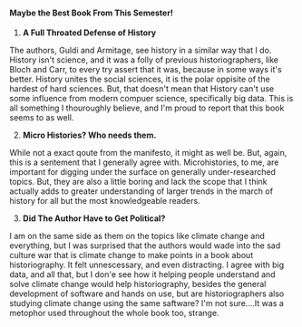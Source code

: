 #### Maybe the Best Book From This Semester!

  1. **A Full Throated Defense of History**

  The authors, Guldi and Armitage, see history in a similar way that I do. History isn't science, and it was a folly of previous historiographers, like Bloch and Carr, to every try assert that it was, because in some ways it's better. History unites the social sciences, it is the polar oppisite of the hardest of hard sciences. But, that doesn't mean that History can't use some influence from modern compuer science, specifically big data. This is all something I thouroughly believe, and I'm proud to report that this book seems to as well. 
  
  2. **Micro Histories? Who needs them.**
  
  While not a exact qoute from the manifesto, it might as well be. But, again, this is a sentement that I generally agree with. Microhistories, to me, are important for digging under the surface on generally under-researched topics. But, they are also a little boring and lack the scope that I think actually adds to greater understanding of larger trends in the march of history for all but the most knowledgeable readers. 

  3. **Did The Author Have to Get Political?**
  
  I am on the same side as them on the topics like climate change and everything, but I was surprised that the authors would wade into the sad culture war that is climate change to make points in a book about historiography. It felt unnescessary, and even distracting. I agree with big data, and all that, but I don'e see how it helping people understand and solve climate change would help historiography, besides the general development of software and hands on use, but are historiographers also studying climate change using the same saftware? I'm not sure....It was a metophor used throughout the whole book too, strange. 
